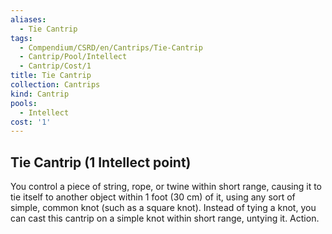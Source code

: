 ```yaml
---
aliases:
  - Tie Cantrip
tags:
  - Compendium/CSRD/en/Cantrips/Tie-Cantrip
  - Cantrip/Pool/Intellect
  - Cantrip/Cost/1
title: Tie Cantrip
collection: Cantrips
kind: Cantrip
pools:
  - Intellect
cost: '1'
---
```

## Tie Cantrip  (1 Intellect point)
You control a piece of string, rope, or twine within short range, causing it to tie itself to another object within 1 foot (30 cm) of it, using any sort of simple, common knot (such as a square knot). Instead of tying a knot, you can cast this cantrip on a simple knot within short range, untying it. Action. 



